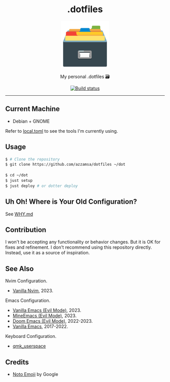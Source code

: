 <div align="center">
<h1>.dotfiles</h1>

<img src='_assets/logo.png' width=150px/>

My personal .dotfiles 🗃️

<a href="https://github.com/azzamsa/dotfiles/actions/workflows/ci.yml">
    <img src="https://github.com/azzamsa/dotfiles/actions/workflows/ci.yml/badge.svg" alt="Build status" />
</a>

</div>

---

## Current Machine

- Debian + GNOME

Refer to [local.toml](.dotter/local.example.toml) to see the tools I'm currently using.

## Usage

```bash
$ # Clone the repository
$ git clone https://github.com/azzamsa/dotfiles ~/dot

$ cd ~/dot
$ just setup
$ just deploy # or dotter deploy
```

## Uh Oh! Where is Your Old Configuration?

See [WHY.md](WHY.md)

## Contribution

I won't be accepting any functionality or behavior changes. But it is OK for fixes and refinement.
I don't recommend using this repository directly. Instead, use it as a source of inspiration.

## See Also

Nvim Configuration.

- [Vanilla Nvim](https://github.com/azzamsa/roof), 2023.

Emacs Configuration.

- [Vanilla Emacs (Evil Mode)](https://github.com/azzamsa/camp.d), 2023.
- [MineEmacs (Evil Mode)](https://github.com/azzamsa/minemacs.d), 2023.
- [Doom Emacs (Evil Mode)](https://github.com/azzamsa/doom.d), 2022-2023.
- [Vanilla Emacs](https://github.com/azzamsa/emacs.d), 2017-2022.

Keyboard Configuration.

- [qmk_userspace](https://github.com/azzamsa/qmk_userspace)

## Credits

- [Noto Emoji](https://github.com/googlefonts/noto-emoji) by Google
